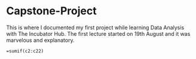 # Capstone-Project
This is where I documented my first project while learning Data Analysis with The Incubator Hub. The first lecture started on 19th August and it was marvelous and explanatory. 
```
=sumif(c2:c22)
```

